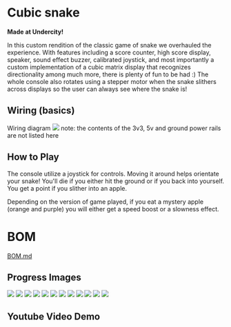 # Cubic snake
**Made at Undercity!**

In this custom rendition of the classic game of snake we overhauled the experience. With features including a score counter, high score display, speaker, sound effect buzzer, calibrated joystick, and most importantly a custom implementation of a cubic matrix display that recognizes directionality among much more, there is plenty of fun to be had :) The whole console also rotates using a stepper motor when the snake slithers across displays so the user can always see where the snake is!

## Wiring (basics)
Wiring diagram
![](https://hc-cdn.hel1.your-objectstorage.com/s/v3/2de1a266bce7828968c403d91e97c8bbd1fd7291_screenshot_2025-07-14_at_5.47.54___am.png)
note: the contents of the 3v3, 5v and ground power rails are not listed here

## How to Play
The console utilize a joystick for controls. Moving it around helps orientate your snake! You'll die if you either hit the ground or if you back into yourself. You get a point if you slither into an apple. 

Depending on the version of game played, if you eat a mystery apple (orange and purple) you will either get a speed boost or a slowness effect.


# BOM
[BOM.md](./BOM.md)

## Progress Images

![](https://hc-cdn.hel1.your-objectstorage.com/s/v3/f4d620df608c555d0187d38d6079df29e771905f_screenshot_2025-07-14_at_6.34.10___am.png)
![](https://hc-cdn.hel1.your-objectstorage.com/s/v3/2cf85c081f7e452530a4885bebc7b8a49103536f_screenshot_2025-07-14_at_6.34.20___am.png)
![](https://hc-cdn.hel1.your-objectstorage.com/s/v3/3547d9a33dbcbcf1bbd33689e553c963c24d74e7_screenshot_2025-07-14_at_6.34.30___am.png)
![](https://hc-cdn.hel1.your-objectstorage.com/s/v3/fcafcea8fa0b0312924e488a7fa3134403d9ddd8_screenshot_2025-07-14_at_6.34.47___am.png)
![](https://hc-cdn.hel1.your-objectstorage.com/s/v3/ea261f4ebbe5fd2b7033bd5aa11f547e322eb9da_screenshot_2025-07-14_at_6.34.42___am.png)
![](https://hc-cdn.hel1.your-objectstorage.com/s/v3/e2fce9c1e06078eba5f7af8e8fe7b007268c3b1c_screenshot_2025-07-14_at_6.34.53___am.png)
![](https://hc-cdn.hel1.your-objectstorage.com/s/v3/4a6b44bf79834f858d8c33265149d02dc6ba76e2_screenshot_20250714_055347_gallery.jpg)
![](https://hc-cdn.hel1.your-objectstorage.com/s/v3/9df37f272e0c45995609d3feb5ca455b564b17aa_20250713_214536.jpg)
![](https://hc-cdn.hel1.your-objectstorage.com/s/v3/3d2f25cd7f861dd7378a31490b05ac5689eee409_20250713_215657.jpg)
![](https://hc-cdn.hel1.your-objectstorage.com/s/v3/b8d6f75cd0436690528a9bdbf60b98f2f0ccc8fc_20250714_022044.jpg)
![](https://hc-cdn.hel1.your-objectstorage.com/s/v3/976a8a5962b9634bf71df9a14f1bfe6ae98b0f6f_20250714_033503.jpg)
![](https://hc-cdn.hel1.your-objectstorage.com/s/v3/754095bf47fd2df0fdaaa8e26cea49e38c35b3d9_screenshot_2025-07-14_at_6.35.15___am.png)

## Youtube Video Demo